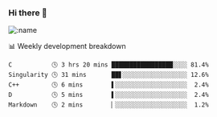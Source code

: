 ### Hi there 👋

<!--
**lv2020/lv2020** is a ✨ _special_ ✨ repository because its `README.md` (this file) appears on your GitHub profile.

Here are some ideas to get you started:

- 🔭 I’m currently working on ...
- 🌱 I’m currently learning ...
- 👯 I’m looking to collaborate on ...
- 🤔 I’m looking for help with ...
- 💬 Ask me about ...
- 📫 How to reach me: ...
- 😄 Pronouns: ...
- ⚡ Fun fact: ...
-->
![:name](https://count.getloli.com/get/@:lv2020)
 <!-- waka-box start -->
📊 Weekly development breakdown
```text
C           🕓 3 hrs 20 mins █████████████████░░░░ 81.4%
Singularity 🕓 31 mins       ██▋░░░░░░░░░░░░░░░░░░ 12.6%
C++         🕓 6 mins        ▌░░░░░░░░░░░░░░░░░░░░  2.4%
D           🕓 5 mins        ▌░░░░░░░░░░░░░░░░░░░░  2.4%
Markdown    🕓 2 mins        ▏░░░░░░░░░░░░░░░░░░░░  1.2%
```
<!-- Powered by https://github.com/YouEclipse/waka-box-go . -->
<!-- waka-box end -->

